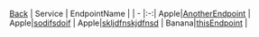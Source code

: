 
[Back](../README.md)
| Service | EndpointName |
| - |:-:|
Apple|[AnotherEndpoint](AnotherEndpoint.svg.md) |
Apple|[sodifsdoif](sodifsdoif.svg.md) |
Apple|[skljdfnskjdfnsd](skljdfnskjdfnsd.svg.md) |
Banana|[thisEndpoint](thisEndpoint.svg.md) |

